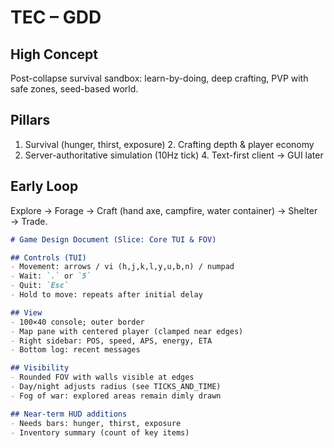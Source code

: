 # TEC – GDD

## High Concept
Post-collapse survival sandbox: learn-by-doing, deep crafting, PVP with safe zones, seed-based world.

## Pillars
1. Survival (hunger, thirst, exposure)  2. Crafting depth & player economy
3. Server-authoritative simulation (10Hz tick)  4. Text-first client → GUI later

## Early Loop
Explore → Forage → Craft (hand axe, campfire, water container) → Shelter → Trade.


```markdown
# Game Design Document (Slice: Core TUI & FOV)

## Controls (TUI)
- Movement: arrows / vi (h,j,k,l,y,u,b,n) / numpad
- Wait: `.` or `5`
- Quit: `Esc`
- Hold to move: repeats after initial delay

## View
- 100×40 console; outer border
- Map pane with centered player (clamped near edges)
- Right sidebar: POS, speed, APS, energy, ETA
- Bottom log: recent messages

## Visibility
- Rounded FOV with walls visible at edges
- Day/night adjusts radius (see TICKS_AND_TIME)
- Fog of war: explored areas remain dimly drawn

## Near-term HUD additions
- Needs bars: hunger, thirst, exposure
- Inventory summary (count of key items)
